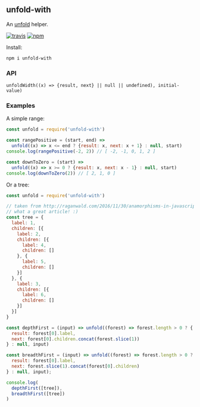 ## unfold-with

An [unfold](https://en.wikipedia.org/wiki/Anamorphism) helper.

[![travis][travis-image]][travis-url]
[![npm][npm-image]][npm-url]

[travis-image]: https://travis-ci.org/maxnachlinger/unfold-with.svg?branch=master
[travis-url]: https://travis-ci.org/maxnachlinger/unfold-with
[npm-image]: https://img.shields.io/npm/v/unfold-with.svg?style=flat
[npm-url]: https://npmjs.org/package/unfold-with

Install:
```shell
npm i unfold-with
```
### API
`unfoldWidth((x) => {result, next} || null || undefined), initial-value)`

### Examples
A simple range:
```javascript
const unfold = require('unfold-with')

const rangePositive = (start, end) => 
  unfold((x) => x <= end ? {result: x, next: x + 1} : null, start)
console.log(rangePositive(-2, 2)) // [ -2, -1, 0, 1, 2 ]

const downToZero = (start) => 
  unfold((x) => x >= 0 ? {result: x, next: x - 1} : null, start)
console.log(downToZero(2)) // [ 2, 1, 0 ]
```
Or a tree:
```javascript
const unfold = require('unfold-with')

// taken from http://raganwald.com/2016/11/30/anamorphisms-in-javascript.html
// what a great article! :)
const tree = {
  label: 1,
  children: [{
    label: 2,
    children: [{
      label: 4,
      children: []
    }, {
      label: 5,
      children: []
    }]
  }, {
    label: 3,
    children: [{
      label: 6,
      children: []
    }]
  }]
}

const depthFirst = (input) => unfold((forest) => forest.length > 0 ? {
  result: forest[0].label,
  next: forest[0].children.concat(forest.slice(1))
} : null, input)

const breadthFirst = (input) => unfold((forest) => forest.length > 0 ? {
  result: forest[0].label,
  next: forest.slice(1).concat(forest[0].children)
} : null, input);

console.log(
  depthFirst([tree]),
  breadthFirst([tree])
)
```
